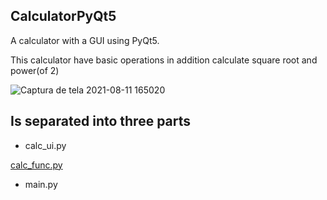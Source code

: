 ## CalculatorPyQt5

A calculator with a GUI using PyQt5.

This calculator have basic operations in addition calculate square root and power(of 2)


![Captura de tela 2021-08-11 165020](https://user-images.githubusercontent.com/79917420/129093853-2810a6f3-6db0-422a-8932-c252042c9d81.png)

## Is separated into three parts

* calc_ui.py

[calc_func.py](https://github.com/Foca1/CalculatorPyQt5/blob/main/Calculator/calc_func.py)
* main.py
